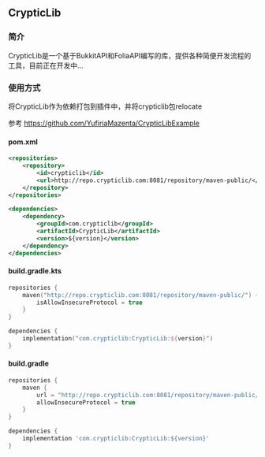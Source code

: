 ## CrypticLib

### 简介

CrypticLib是一个基于BukkitAPI和FoliaAPI编写的库，提供各种简便开发流程的工具，目前正在开发中...

### 使用方式

将CrypticLib作为依赖打包到插件中，并将crypticlib包relocate

参考 https://github.com/YufiriaMazenta/CrypticLibExample

#### pom.xml
```xml
<repositories>
	<repository>
	    <id>crypticlib</id>
	    <url>http://repo.crypticlib.com:8081/repository/maven-public/</url>
	</repository>
</repositories>
```
```xml
<dependencies>
    <dependency>
        <groupId>com.crypticlib</groupId>
        <artifactId>CrypticLib</artifactId>
        <version>${version}</version>
    </dependency>
</dependencies>
```

#### build.gradle.kts
```kotlin
repositories {
    maven("http://repo.crypticlib.com:8081/repository/maven-public/") {
        isAllowInsecureProtocol = true
    }
}
```
```kotlin
dependencies {
    implementation("com.crypticlib:CrypticLib:${version}")
}
```

#### build.gradle
```groovy
repositories {
    maven {
        url = "http://repo.crypticlib.com:8081/repository/maven-public/"
        allowInsecureProtocol = true
    }
}
```
```groovy
dependencies {
    implementation 'com.crypticlib:CrypticLib:${version}'
}
```